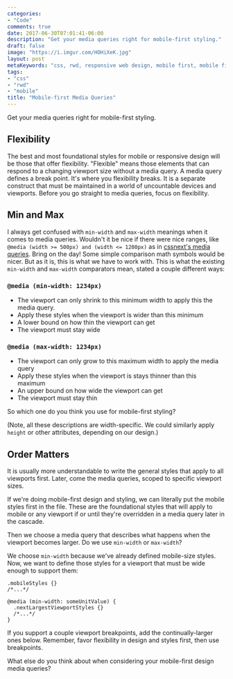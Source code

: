 ```yaml
---
categories:
- "Code"
comments: true
date: 2017-06-30T07:01:41-06:00
description: "Get your media queries right for mobile-first styling."
draft: false
image: "https://i.imgur.com/HOHiXeK.jpg"
layout: post
metaKeywords: "css, rwd, responsive web design, mobile first, mobile first queries, media query order, min-width vs max-width"
tags:
- "css"
- "rwd"
- "mobile"
title: "Mobile-first Media Queries"
---
```


Get your media queries right for mobile-first styling.

<!--more-->

## Flexibility

The best and most foundational styles for mobile or responsive design will be those that offer flexibility.  "Flexible" means those elements that can respond to a changing viewport size without a media query.  A media query defines a break point.  It's where you flexibility breaks.  It is a separate construct that must be maintained in a world of uncountable devices and viewports.  Before you go straight to media queries, focus on flexibility.

## Min and Max

I always get confused with `min-width` and `max-width` meanings when it comes to media queries.  Wouldn't it be nice if there were nice ranges, like `@media (width >= 500px) and (width <= 1200px)` as in [cssnext's media queries](http://cssnext.io/features/#media-queries-ranges).  Bring on the day!  Some simple comparison math symbols would be nicer.  But as it is, this is what we have to work with.  This is what the existing `min-width` and `max-width` comparators mean, stated a couple different ways:

### `@media (min-width: 1234px)` 

- The viewport can only shrink to this minimum width to apply this the media query.
- Apply these styles when the viewport is wider than this minimum
- A lower bound on how thin the viewport can get
- The viewport must stay wide

### `@media (max-width: 1234px)` 

- The viewport can only grow to this maximum width to apply the media query
- Apply these styles when the viewport is stays thinner than this maximum
- An upper bound on how wide the viewport can get
- The viewport must stay thin

So which one do you think you use for mobile-first styling?

(Note, all these descriptions are width-specific.  We could similarly apply `height` or other attributes, depending on our design.)

## Order Matters

It is usually more understandable to write the general styles that apply to all viewports first.  Later, come the media queries, scoped to specific viewport sizes.  

If we're doing mobile-first design and styling, we can literally put the mobile styles first in the file.  These are the foundational styles that will apply to mobile or any viewport if or until they're overridden in a media query later in the cascade.

Then we choose a media query that describes what happens when the viewport becomes larger.  Do we use `min-width` or `max-width`?  

We choose `min-width` because we've already defined mobile-size styles.  Now, we want to define those styles for a viewport that must be wide enough to support them:

```
.mobileStyles {} 
/*...*/

@media (min-width: someUnitValue) { 
  .nextLargestViewportStyles {}
  /*...*/ 
}
```

If you support a couple viewport breakpoints, add the continually-larger ones below.  Remember, favor flexibility in design and styles first, then use breakpoints.

What else do you think about when considering your mobile-first design media queries?
